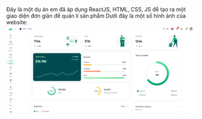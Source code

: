 Đây là một dụ án em đã áp dụng ReactJS, HTML, CSS, JS để tạo ra một giao diện đơn giản để quản lí sản phẩm
Dưới đây là một số hỉnh ảnh của website:
![Screenshot](./images/booking.png)

